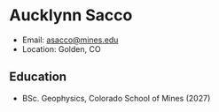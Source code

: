 # Aucklynn Sacco 
- Email: asacco@mines.edu
- Location: Golden, CO


## Education 
- BSc. Geophysics, Colorado School of Mines (2027)
